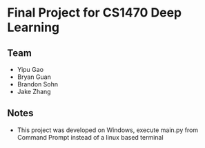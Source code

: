 # Final Project for CS1470 Deep Learning

## Team
 * Yipu Gao
 * Bryan Guan
 * Brandon Sohn
 * Jake Zhang

## Notes
 * This project was developed on Windows, execute main.py from Command Prompt instead of a linux based terminal
